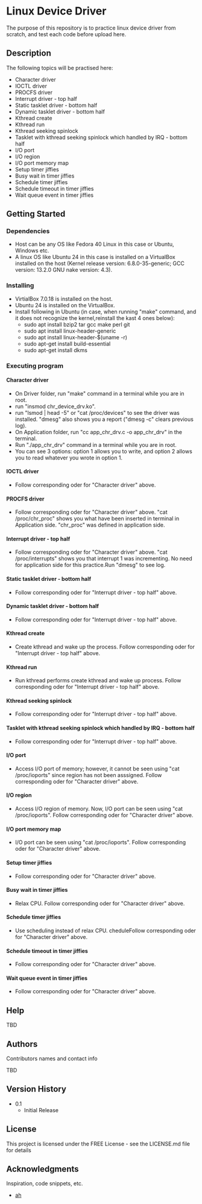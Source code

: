 # Linux Device Driver

The purpose of this repository is to practice linux device driver from scratch, and test each code before upload here.

## Description

The following topics will be practised here:
* Character driver
* IOCTL driver
* PROCFS driver
* Interrupt driver - top half
* Static tasklet driver - bottom half
* Dynamic tasklet driver - bottom half
* Kthread create
* Kthread run
* Kthread seeking spinlock
* Tasklet with kthread seeking spinlock which handled by IRQ - bottom half
* I/O port
* I/O region
* I/O port memory map
* Setup timer jiffies
* Busy wait in timer jiffies
* Schedule timer jiffies
* Schedule timeout in timer jiffies
* Wait queue event in timer jiffies

## Getting Started

### Dependencies

* Host can be any OS like Fedora 40 Linux in this case or Ubuntu, Windows etc.  
* A linux OS like Ubuntu 24 in this case is installed on a VirtualBox installed on the host (Kernel release version: 6.8.0-35-generic; GCC version: 13.2.0 GNU nake version: 4.3).

### Installing

* VirtialBox 7.0.18 is installed on the host.
* Ubuntu 24 is installed on the VirtualBox.
* Install following in Ubuntu (in case, when running "make" command, and it does not recognize the kernel,reinstall the kast 4 ones below):
    * sudo apt install bzip2 tar gcc make perl git
    * sudo apt install linux-header-generic
    * sudo apt install linux-header-$(uname -r) 
    * sudo apt-get install build-essential 
    * sudo apt-get install dkms 

### Executing program

#### Character driver

* On Driver folder, run "make" command in a terminal while you are in root.
* run "insmod chr_device_drv.ko".
* run "lsmod | head -5" or "cat /proc/devices" to see the driver was installed. "dmesg" also shows you a report ("dmesg -c" clears previous log).
* On Application folder, run "cc app_chr_drv.c -o app_chr_drv" in the terminal.
* Run "./app_chr_drv" command in a terminal while you are in root. 
* You can see 3 options: option 1 allows you to write, and option 2 allows you to read whatever you wrote in option 1.

#### IOCTL driver
* Follow corresponding oder for "Character driver" above.

#### PROCFS driver
* Follow corresponding oder for "Character driver" above. "cat /proc/chr_proc" shows you what have been inserted in terminal in Application side. "chr_proc" was defined in application side.

#### Interrupt driver - top half
* Follow corresponding oder for "Character driver" above. "cat /proc/interrupts" shows you that interrupt 1 was incrementing. No need for application side for this practice.Run "dmesg" to see log.

#### Static tasklet driver - bottom half
* Follow corresponding oder for "Interrupt driver - top half" above. 

#### Dynamic tasklet driver - bottom half
* Follow corresponding oder for "Interrupt driver - top half" above. 

#### Kthread create

* Create kthread and wake up the process. Follow corresponding oder for "Interrupt driver - top half" above. 

#### Kthread run

* Run kthread performs create kthread and wake up process. Follow corresponding oder for "Interrupt driver - top half" above. 

#### Kthread seeking spinlock

* Follow corresponding oder for "Interrupt driver - top half" above. 

#### Tasklet with kthread seeking spinlock which handled by IRQ - bottom half

* Follow corresponding oder for "Interrupt driver - top half" above. 

#### I/O port

* Access I/O port of memory; however, it cannot be seen using "cat /proc/ioports" since region has not been asssigned. Follow corresponding oder for "Character driver" above. 

#### I/O region

* Access I/O region of memory. Now, I/O port can be seen using "cat /proc/ioports". Follow corresponding oder for "Character driver" above.

#### I/O port memory map

* I/O port can be seen using "cat /proc/ioports". Follow corresponding oder for "Character driver" above. 

#### Setup timer jiffies

* Follow corresponding oder for "Character driver" above. 

#### Busy wait in timer jiffies

* Relax CPU. Follow corresponding oder for "Character driver" above.

#### Schedule timer jiffies

* Use scheduling instead of relax CPU. cheduleFollow corresponding oder for "Character driver" above.

#### Schedule timeout in timer jiffies

* Follow corresponding oder for "Character driver" above.

#### Wait queue event in timer jiffies

* Follow corresponding oder for "Character driver" above.

## Help

TBD

## Authors

Contributors names and contact info

TBD

## Version History

* 0.1
    * Initial Release

## License

This project is licensed under the FREE License - see the LICENSE.md file for details

## Acknowledgments

Inspiration, code snippets, etc.
* [ah](https://github.com/ahasanzadeh/)
